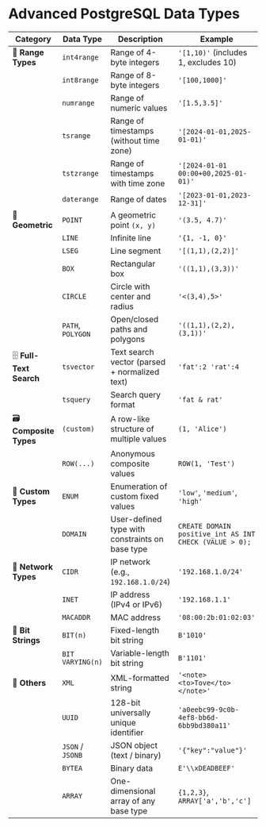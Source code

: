 # Advanced PostgreSQL Data Types

| **Category**            | **Data Type**     | **Description**                                 | **Example**                                            |
| ----------------------- | ----------------- | ----------------------------------------------- | ------------------------------------------------------ |
| 🧮 **Range Types**      | `int4range`       | Range of 4-byte integers                        | `'[1,10)'` (includes 1, excludes 10)                   |
|                         | `int8range`       | Range of 8-byte integers                        | `'[100,1000]'`                                         |
|                         | `numrange`        | Range of numeric values                         | `'[1.5,3.5]'`                                          |
|                         | `tsrange`         | Range of timestamps (without time zone)         | `'[2024-01-01,2025-01-01)'`                            |
|                         | `tstzrange`       | Range of timestamps with time zone              | `'[2024-01-01 00:00+00,2025-01-01)'`                   |
|                         | `daterange`       | Range of dates                                  | `'[2023-01-01,2023-12-31]'`                            |
| 📍 **Geometric**        | `POINT`           | A geometric point `(x, y)`                      | `'(3.5, 4.7)'`                                         |
|                         | `LINE`            | Infinite line                                   | `'{1, -1, 0}'`                                         |
|                         | `LSEG`            | Line segment                                    | `'[(1,1),(2,2)]'`                                      |
|                         | `BOX`             | Rectangular box                                 | `'((1,1),(3,3))'`                                      |
|                         | `CIRCLE`          | Circle with center and radius                   | `'<(3,4),5>'`                                          |
|                         | `PATH`, `POLYGON` | Open/closed paths and polygons                  | `'((1,1),(2,2),(3,1))'`                                |
| 🗄️ **Full-Text Search** | `tsvector`        | Text search vector (parsed + normalized text)   | `'fat':2 'rat':4`                                      |
|                         | `tsquery`         | Search query format                             | `'fat & rat'`                                          |
| 🗃 **Composite Types**  | `(custom)`        | A row-like structure of multiple values         | `(1, 'Alice')`                                         |
|                         | `ROW(...)`        | Anonymous composite values                      | `ROW(1, 'Test')`                                       |
| 🧩 **Custom Types**     | `ENUM`            | Enumeration of custom fixed values              | `'low'`, `'medium'`, `'high'`                          |
|                         | `DOMAIN`          | User-defined type with constraints on base type | `CREATE DOMAIN positive_int AS INT CHECK (VALUE > 0);` |
| 🔄 **Network Types**    | `CIDR`            | IP network (e.g., `192.168.1.0/24`)             | `'192.168.1.0/24'`                                     |
|                         | `INET`            | IP address (IPv4 or IPv6)                       | `'192.168.1.1'`                                        |
|                         | `MACADDR`         | MAC address                                     | `'08:00:2b:01:02:03'`                                  |
| 📡 **Bit Strings**      | `BIT(n)`          | Fixed-length bit string                         | `B'1010'`                                              |
|                         | `BIT VARYING(n)`  | Variable-length bit string                      | `B'1101'`                                              |
| 🔧 **Others**           | `XML`             | XML-formatted string                            | `'<note><to>Tove</to></note>'`                         |
|                         | `UUID`            | 128-bit universally unique identifier           | `'a0eebc99-9c0b-4ef8-bb6d-6bb9bd380a11'`               |
|                         | `JSON` / `JSONB`  | JSON object (text / binary)                     | `'{"key":"value"}'`                                    |
|                         | `BYTEA`           | Binary data                                     | `E'\\xDEADBEEF'`                                       |
|                         | `ARRAY`           | One-dimensional array of any base type          | `{1,2,3}`, `ARRAY['a','b','c']`                        |
